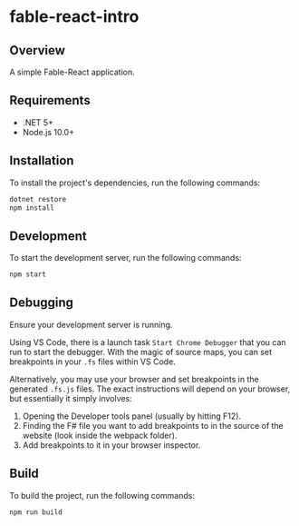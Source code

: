 # fable-react-intro

## Overview

A simple Fable-React application.

## Requirements

- .NET 5+
- Node.js 10.0+

## Installation

To install the project's dependencies, run the following commands:

```bash
dotnet restore
npm install
```

## Development

To start the development server, run the following commands:

```bash
npm start
```

## Debugging

Ensure your development server is running.

Using VS Code, there is a launch task `Start Chrome Debugger` that you can run to start the debugger.
With the magic of source maps, you can set breakpoints in your `.fs` files within VS Code.

Alternatively, you may use your browser and set breakpoints in the generated `.fs.js` files.
The exact instructions will depend on your browser, but essentially it simply involves:

1. Opening the Developer tools panel (usually by hitting F12).
1. Finding the F# file you want to add breakpoints to in the source of the website (look inside the webpack folder).
1. Add breakpoints to it in your browser inspector.

## Build

To build the project, run the following commands:

```bash
npm run build
```
